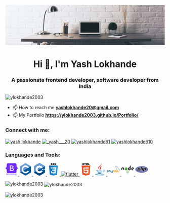![logo](https://github.com/ylokhande2003/ylokhande2003/blob/main/linkdin.jpg)
<h1 align="center">Hi 👋, I'm Yash Lokhande</h1>
<h3 align="center">A passionate frontend developer, software developer from India</h3>

<p align="left"> <img src="https://komarev.com/ghpvc/?username=ylokhande2003&label=Profile%20views&color=0e75b6&style=flat" alt="ylokhande2003" /> </p>

- 📫 How to reach me **yashlokhande20@gmail.com**
- 📫 My  Portfolio **https://ylokhande2003.github.io/Portfolio/**

<h3 align="left">Connect with me:</h3>
<p align="left">
<a href="https://linkedin.com/in/yash lokhande" target="blank"><img align="center" src="https://raw.githubusercontent.com/rahuldkjain/github-profile-readme-generator/master/src/images/icons/Social/linked-in-alt.svg" alt="yash lokhande" height="30" width="40" /></a>
<a href="https://instagram.com/_yash___20" target="blank"><img align="center" src="https://raw.githubusercontent.com/rahuldkjain/github-profile-readme-generator/master/src/images/icons/Social/instagram.svg" alt="_yash___20" height="30" width="40"  filter: grayscale(100%); /></a>
<a href="https://www.codechef.com/users/yashlokhande61" target="blank"><img align="center" src="https://cdn.jsdelivr.net/npm/simple-icons@3.1.0/icons/codechef.svg" alt="yashlokhande61" height="30" width="40" /></a>
<a href="https://codeforces.com/profile/yashlokhande610" target="blank"><img align="center" src="https://raw.githubusercontent.com/rahuldkjain/github-profile-readme-generator/master/src/images/icons/Social/codeforces.svg" alt="yashlokhande610" height="30" width="40" /></a>
</p>

<h3 align="left">Languages and Tools:</h3>
<p align="left"> <a href="https://getbootstrap.com" target="_blank" rel="noreferrer"> <img src="https://raw.githubusercontent.com/devicons/devicon/master/icons/bootstrap/bootstrap-plain-wordmark.svg" alt="bootstrap" width="40" height="40"/> </a> <a href="https://www.cprogramming.com/" target="_blank" rel="noreferrer"> <img src="https://raw.githubusercontent.com/devicons/devicon/master/icons/c/c-original.svg" alt="c" width="40" height="40"/> </a> <a href="https://www.w3schools.com/cpp/" target="_blank" rel="noreferrer"> <img src="https://raw.githubusercontent.com/devicons/devicon/master/icons/cplusplus/cplusplus-original.svg" alt="cplusplus" width="40" height="40"/> </a> <a href="https://www.w3schools.com/css/" target="_blank" rel="noreferrer"> <img src="https://raw.githubusercontent.com/devicons/devicon/master/icons/css3/css3-original-wordmark.svg" alt="css3" width="40" height="40"/> </a> <a href="https://flutter.dev" target="_blank" rel="noreferrer"> <img src="https://www.vectorlogo.zone/logos/flutterio/flutterio-icon.svg" alt="flutter" width="40" height="40"/> </a> <a href="https://www.w3.org/html/" target="_blank" rel="noreferrer"> <img src="https://raw.githubusercontent.com/devicons/devicon/master/icons/html5/html5-original-wordmark.svg" alt="html5" width="40" height="40"/> </a> <a href="https://www.java.com" target="_blank" rel="noreferrer"> <img src="https://raw.githubusercontent.com/devicons/devicon/master/icons/java/java-original.svg" alt="java" width="40" height="40"/> </a> <a href="https://www.mysql.com/" target="_blank" rel="noreferrer"> <img src="https://raw.githubusercontent.com/devicons/devicon/master/icons/mysql/mysql-original-wordmark.svg" alt="mysql" width="40" height="40"/> </a> <a href="https://nodejs.org" target="_blank" rel="noreferrer"> <img src="https://raw.githubusercontent.com/devicons/devicon/master/icons/nodejs/nodejs-original-wordmark.svg" alt="nodejs" width="40" height="40"/> </a> <a href="https://www.php.net" target="_blank" rel="noreferrer"> <img src="https://raw.githubusercontent.com/devicons/devicon/master/icons/php/php-original.svg" alt="php" width="40" height="40"/> </a> </p>

<p><img align="left" src="https://github-readme-stats.vercel.app/api/top-langs?username=ylokhande2003&show_icons=true&locale=en&layout=compact" alt="ylokhande2003" /></p>

<p>&nbsp;<img align="center" src="https://github-readme-stats.vercel.app/api?username=ylokhande2003&show_icons=true&locale=en" alt="ylokhande2003" /></p>

<p><img align="center" src="https://github-readme-streak-stats.herokuapp.com/?user=ylokhande2003&" alt="ylokhande2003" /></p>
